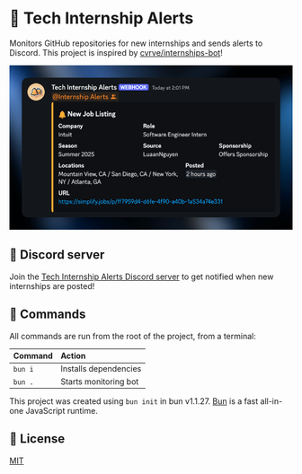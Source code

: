 # 🔔 Tech Internship Alerts

Monitors GitHub repositories for new internships and sends alerts to Discord. This project is inspired by [cvrve/internships-bot](https://github.com/cvrve/internships-bot)!

![Example](./images/example.png)

## 🌱 Discord server

Join the [Tech Internship Alerts Discord server](https://discord.gg/P93Kc6jEKA) to get notified when new internships are posted!

## 🧞 Commands

All commands are run from the root of the project, from a terminal:

| Command | Action                |
| :------ | :-------------------- |
| `bun i` | Installs dependencies |
| `bun .` | Starts monitoring bot |

This project was created using `bun init` in bun v1.1.27. [Bun](https://bun.sh) is a fast all-in-one JavaScript runtime.

## 🧾 License

[MIT](https://choosealicense.com/licenses/mit/)

